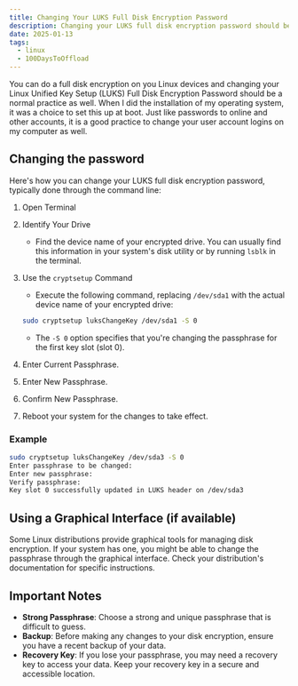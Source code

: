 ```yaml
---
title: Changing Your LUKS Full Disk Encryption Password
description: Changing your LUKS full disk encryption password should be a normal practice as well
date: 2025-01-13
tags: 
  - linux
  - 100DaysToOffload
---
```


You can do a full disk encryption on you Linux devices and changing your Linux Unified Key Setup (LUKS) Full Disk Encryption Password should be a normal practice as well. When I did the installation of my operating system, it was a choice to set this up at boot. Just like passwords to online and other accounts, it is a good practice to change your user account logins on my computer as well.

## Changing the password

Here's how you can change your LUKS full disk encryption password, typically done through the command line:

1. Open Terminal
2. Identify Your Drive
    - Find the device name of your encrypted drive. You can usually find this information in your system's disk utility or by running `lsblk` in the terminal.
3. Use the `cryptsetup` Command
    - Execute the following command, replacing `/dev/sda1` with the actual device name of your encrypted drive:

    ```bash
    sudo cryptsetup luksChangeKey /dev/sda1 -S 0
    ```

    - The `-S 0` option specifies that you're changing the passphrase for the first key slot (slot 0).

4. Enter Current Passphrase.

5. Enter New Passphrase.

6. Confirm New Passphrase.

7. Reboot your system for the changes to take effect.

### Example

```bash
sudo cryptsetup luksChangeKey /dev/sda3 -S 0
Enter passphrase to be changed:
Enter new passphrase:
Verify passphrase:
Key slot 0 successfully updated in LUKS header on /dev/sda3
```

## Using a Graphical Interface (if available)

Some Linux distributions provide graphical tools for managing disk encryption. If your system has one, you might be able to change the passphrase through the graphical interface. Check your distribution's documentation for specific instructions.

## Important Notes

- __Strong Passphrase__: Choose a strong and unique passphrase that is difficult to guess.
- __Backup__: Before making any changes to your disk encryption, ensure you have a recent backup of your data.
- __Recovery Key__: If you lose your passphrase, you may need a recovery key to access your data. Keep your recovery key in a secure and accessible location.

